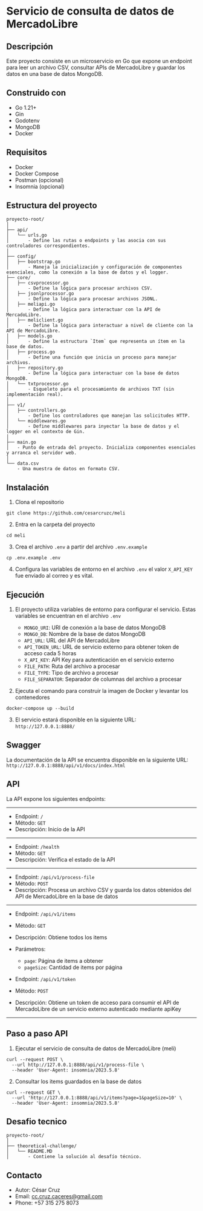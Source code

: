 # Servicio de consulta de datos de MercadoLibre

## Descripción

Este proyecto consiste en un microservicio en Go que expone un endpoint para leer un archivo CSV, consultar APIs de
MercadoLibre y guardar los datos en una base de datos MongoDB.

## Construido con

- Go 1.21+
- Gin
- Godotenv
- MongoDB
- Docker

## Requisitos

- Docker
- Docker Compose
- Postman (opcional)
- Insomnia (opcional)

## Estructura del proyecto

```
proyecto-root/
│
├── api/
│   └── urls.go
│       - Define las rutas o endpoints y las asocia con sus controladores correspondientes.
│
├── config/
│   ├── bootstrap.go
│       - Maneja la inicialización y configuración de componentes esenciales, como la conexión a la base de datos y el logger.
├── core/
│   ├── csvprocessor.go
│       - Define la lógica para procesar archivos CSV.
│   ├── jsonlprocessor.go
│       - Define la lógica para procesar archivos JSONL.
│   ├── meliapi.go
│       - Define la lógica para interactuar con la API de MercadoLibre.
│   ├── meliclient.go
│       - Define la lógica para interactuar a nivel de cliente con la API de MercadoLibre.
│   ├── models.go
│       - Define la estructura `Item` que representa un ítem en la base de datos.
│   ├── process.go
│       - Define una función que inicia un proceso para manejar archivos.
│   ├── repository.go
│       - Define la lógica para interactuar con la base de datos MongoDB.
│   └── txtprocessor.go
│       - Esqueleto para el procesamiento de archivos TXT (sin implementación real).
│
├── v1/
│   ├── controllers.go
│       - Define los controladores que manejan las solicitudes HTTP.
│   └── middlewares.go
│       - Define middlewares para inyectar la base de datos y el logger en el contexto de Gin.
│
├── main.go
│   - Punto de entrada del proyecto. Inicializa componentes esenciales y arranca el servidor web.
│
└── data.csv
    - Una muestra de datos en formato CSV.

```

## Instalación

1. Clona el repositorio

```
git clone https://github.com/cesarcruzc/meli
```

2. Entra en la carpeta del proyecto

```
cd meli
```

3. Crea el archivo `.env` a partir del archivo `.env.example`

```
cp .env.example .env
```

4. Configura las variables de entorno en el archivo `.env` el valor `X_API_KEY` fue enviado al correo y es vital.

## Ejecución

1. El proyecto utiliza variables de entorno para configurar el servicio. Estas variables se encuentran en el
   archivo `.env`

    - `MONGO_URI`: URI de conexión a la base de datos MongoDB
    - `MONGO_DB`: Nombre de la base de datos MongoDB
    - `API_URL`: URL del API de MercadoLibre
    - `API_TOKEN_URL`: URL de servicio externo para obtener token de acceso cada 5 horas
    - `X_API_KEY`: API Key para autenticación en el servicio externo
    - `FILE_PATH`: Ruta del archivo a procesar
    - `FILE_TYPE`: Tipo de archivo a procesar
    - `FILE_SEPARATOR`: Separador de columnas del archivo a procesar

2. Ejecuta el comando para construir la imagen de Docker y levantar los contenedores

  ```
  docker-compose up --build
  ``` 

3. El servicio estará disponible en la siguiente URL: `http://127.0.0.1:8888/`

## Swagger

La documentación de la API se encuentra disponible en la siguiente URL: `http://127.0.0.1:8888/api/v1/docs/index.html`

## API

La API expone los siguientes endpoints:

---

- Endpoint: `/`
- Método: `GET`
- Descripción: Inicio de la API

---

- Endpoint: `/health`
- Método: `GET`
- Descripción: Verifica el estado de la API

---

- Endpoint: `/api/v1/process-file`
- Método: `POST`
- Descripción: Procesa un archivo CSV y guarda los datos obtenidos del API de MercadoLibre en la base de datos

---

- Endpoint: `/api/v1/items`
- Método: `GET`
- Descripción: Obtiene todos los items
- Parámetros:
    - `page`: Página de items a obtener
    - `pageSize`: Cantidad de items por página


- Endpoint: `/api/v1/token`
- Método: `POST`
- Descripción: Obtiene un token de acceso para consumir el API de MercadoLibre de un servicio externo autenticado
  mediante apiKey

---

## Paso a paso API

1. Ejecutar el servicio de consulta de datos de MercadoLibre (meli)

```
curl --request POST \
  --url http://127.0.0.1:8888/api/v1/process-file \
  --header 'User-Agent: insomnia/2023.5.8'
```

2. Consultar los items guardados en la base de datos

```
curl --request GET \
  --url 'http://127.0.0.1:8888/api/v1/items?page=1&pageSize=10' \
  --header 'User-Agent: insomnia/2023.5.8'
```

## Desafio tecnico

```
proyecto-root/
│
├── theoretical-challenge/
│   └── README.MD
│       - Contiene la solución al desafío técnico.
```

## Contacto

- Autor: César Cruz
- Email: cc.cruz.caceres@gmail.com
- Phone: +57 315 275 8073